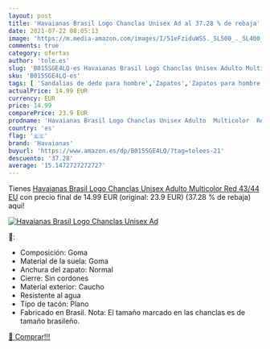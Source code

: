 ```yaml
---
layout: post
title: 'Havaianas Brasil Logo Chanclas Unisex Ad al 37.28 % de rebaja'
date: 2021-07-22 08:05:13
image: 'https://m.media-amazon.com/images/I/51eFziduWSS._SL500_._SL400_.jpg'
comments: true
category: ofertas
author: 'tole.es'
slug: 'B015SGE4LQ-es Havaianas Brasil Logo Chanclas Unisex Adulto Multicolor...'
sku: 'B015SGE4LQ-es'
tags: [ 'Sandalias de dedo para hombre','Zapatos','Zapatos para hombre','Zapatos y complementos','chanclas','havaianas', ]
actualPrice: 14.99 EUR
currency: EUR
price: 14.99
comparePrice: 23.9 EUR
prodname: 'Havaianas Brasil Logo Chanclas Unisex Adulto  Multicolor  Red   43/44 EU'
country: 'es'
flag: '🇪🇸'
brand: 'Havaianas'
buyurl: 'https://www.amazon.es/dp/B015SGE4LQ/?tag=tolees-21'
descuento: '37.28'
average: '15.1472727272727'
---
```


Tienes [Havaianas Brasil Logo Chanclas Unisex Adulto  Multicolor  Red   43/44 EU](https://www.amazon.es/dp/B015SGE4LQ/?tag=tolees-21) con precio final de  14.99 EUR (original: 23.9 EUR) (37.28 %  de rebaja) aqui!

[![Havaianas Brasil Logo Chanclas Unisex Ad](https://m.media-amazon.com/images/I/51eFziduWSS._SL500_._SL400_.jpg)](https://www.amazon.es/dp/B015SGE4LQ/?tag=tolees-21)

🔎:

- Composición: Goma
- Material de la suela: Goma
- Anchura del zapato: Normal
- Cierre: Sin cordones
- Material exterior: Caucho
- Resistente al agua
- Tipo de tacón: Plano
- Fabricado en Brasil. Nota: El tamaño marcado en las chanclas es de tamaño brasileño.

[🛒 Comprar!!!](https://www.amazon.es/dp/B015SGE4LQ/?tag=tolees-21)

